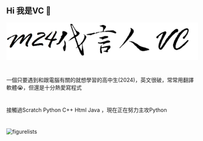 ## Hi 我是VC 👋
![figurelists](./background.png)
#
一個只要遇到和跟電腦有關的就想學習的高中生(2024)，英文很破，常常用翻譯軟體😭，但還是十分熱愛寫程式
#
接觸過Scratch Python C++ Html Java ，現在正在努力主攻Python
#
![figurelists](./YT.ico)

<!--
**M24VC/M24VC** is a ✨ _special_ ✨ repository because its `README.md` (this file) appears on your GitHub profile.

Here are some ideas to get you started:

- 🔭 I’m currently working on ...
- 🌱 I’m currently learning ...
- 👯 I’m looking to collaborate on ...
- 🤔 I’m looking for help with ...
- 💬 Ask me about ...
- 📫 How to reach me: ...
- 😄 Pronouns: ...
- ⚡ Fun fact: ...
-->
